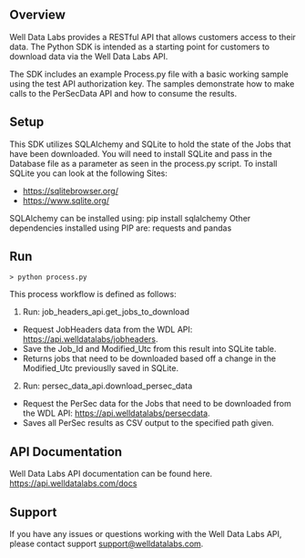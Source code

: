 ## Overview
Well Data Labs provides a RESTful API that allows customers access to their data.  The Python SDK is intended as a starting point for customers to download data via the Well Data Labs API.

The SDK includes an example Process.py file with a basic working sample using the test API authorization key.  The samples demonstrate how to make calls to the PerSecData API and how to consume the results.

## Setup
This SDK utilizes SQLAlchemy and SQLite to hold the state of the Jobs that have been downloaded.  You will need to install SQLite and pass in the Database file as a parameter as seen in the process.py script.  To install SQLite you can look at the following Sites:

- https://sqlitebrowser.org/
- https://www.sqlite.org/

SQLAlchemy can be installed using: pip install sqlalchemy
Other dependencies installed using PIP are: requests and pandas

## Run
```
> python process.py
```

This process workflow is defined as follows:
1) Run: job_headers_api.get_jobs_to_download
  - Request JobHeaders data from the WDL API: https://api.welldatalabs/jobheaders.
  - Save the Job_Id and Modified_Utc from this result into SQLite table.
  - Returns jobs that need to be downloaded based off a change in the Modified_Utc previouslly saved in SQLite.
2) Run: persec_data_api.download_persec_data
  - Request the PerSec data for the Jobs that need to be downloaded from the WDL API: https://api.welldatalabs/persecdata.
  - Saves all PerSec results as CSV output to the specified path given.

## API Documentation
Well Data Labs API documentation can be found here.
https://api.welldatalabs.com/docs

## Support
If you have any issues or questions working with the Well Data Labs API, please contact support support@welldatalabs.com.

